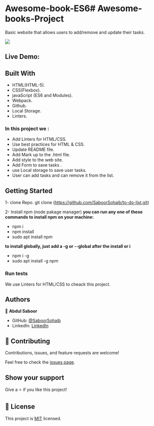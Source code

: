 # Awesome-book-ES6# Awesome-books-Project
Basic website that allows users to add/remove and update their tasks. 

![](https://img.shields.io/badge/Microverse-blueviolet)


## Live Demo:


 ## Built With

- HTML(HTML-5).
- CSS(Flexbox).
- javaScript (ES6 and Modules).
- Webpack.
- Github.
- Local Storage.
- Linters.

### In this project we :
- Add Linters for HTML/CSS.
- Use best practices for HTML & CSS.
- Update README file.
- Add Mark up to the .html file.
- Add style to the web site.
- Add Form to save tasks .
- use Local storage to save user tasks.
- User can add tasks and can remove it from the list.

## Getting Started

1- clone Repo.
git clone (https://github.com/SaboorSohaib/to-do-list.git)

2- Install npm (node pakage manager)
**you can run any one of these commands to install npm on your machine:**
- npm i
- npm install
- sudo apt install npm

 **to install globally, just add a -g or --global after the install or i**
- npm i -g
- sudo apt install -g npm

### Run tests

We use Linters for HTML/CSS to cheack this project.

## Authors



👤 **Abdul Saboor**

- GitHub: [@SaboorSohaib](https://github.com/SaboorSohaib)
- LinkedIn: [LinkedIn](https://www.linkedin.com/in/abdul-saboor-sohaib-b5b566244/)

## 🤝 Contributing

Contributions, issues, and feature requests are welcome!

Feel free to check the [issues page](../../issues/).

## Show your support

Give a ⭐️ if you like this project!

## 📝 License


This project is [MIT](./LICENSE) licensed.


